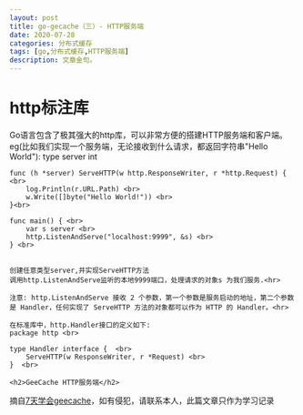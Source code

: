 ```yaml
---
layout: post
title: go-gecache（三）- HTTP服务端
date: 2020-07-28
categories: 分布式缓存
tags: [go,分布式缓存,HTTP服务端]
description: 文章金句。
---
```

<h1>http标注库</h1>
    Go语言包含了极其强大的http库，可以非常方便的搭建HTTP服务端和客户端。
    eg(比如我们实现一个服务端，无论接收到什么请求，都返回字符串"Hello World"):
    type server int<br>
    
    func (h *server) ServeHTTP(w http.ResponseWriter, r *http.Request) { <br>
    	log.Println(r.URL.Path) <br>
    	w.Write([]byte("Hello World!")) <br>
    }<br>
    
    func main() { <br>
    	var s server <br>
    	http.ListenAndServe("localhost:9999", &s) <br>
    } <br>
    
    
    创建任意类型server,并实现ServeHTTP方法
    调用http.ListenAndServe监听的本地9999端口，处理请求的对象s 为我们服务.<hr>
    
    注意: http.ListenAndServe 接收 2 个参数，第一个参数是服务启动的地址，第二个参数是 Handler，任何实现了 ServeHTTP 方法的对象都可以作为 HTTP 的 Handler。<hr>
    
    在标准库中，http.Handler接口的定义如下:
    package http <br>
    
    type Handler interface {  <br>
        ServeHTTP(w ResponseWriter, r *Request) <br>
    }  <br>
    
    <h2>GeeCache HTTP服务端</h2>
    
  




摘自[7天学会geecache](https://geektutu.com/post/geecache.html)，如有侵犯，请联系本人，此篇文章只作为学习记录






